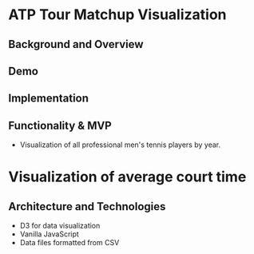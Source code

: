 # ATP Tour Matchup Visualization

## Background and Overview

## Demo

## Implementation

## Functionality & MVP
* Visualization of all professional men's tennis players by year.

# Visualization of average court time

## Architecture and Technologies
* D3 for data visualization
* Vanilla JavaScript
* Data files formatted from CSV
